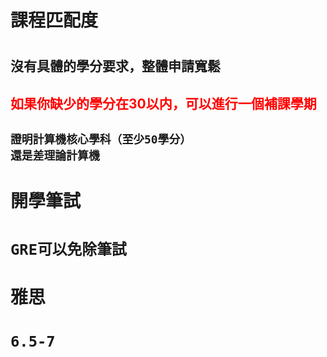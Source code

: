 <!--
 * @Author: eraDong qq1184434988@gmail.com
 * @Date: 2022-10-31 20:02:07
 * @LastEditors: eraDong qq1184434988@gmail.com
 * @LastEditTime: 2022-10-31 20:10:58
 * @FilePath: \RandomThings\Postgraduation\theChoicesOfSchool\Darmstadt-DSS.md
 * @Description: 这是默认设置,请设置`customMade`, 打开koroFileHeader查看配置 进行设置: https://github.com/OBKoro1/koro1FileHeader/wiki/%E9%85%8D%E7%BD%AE
-->
<h1>課程匹配度<h1>

<h2>沒有具體的學分要求，整體申請寬鬆<h2>

<h2><font color="red">如果你缺少的學分在30以内，可以進行一個補課學期</font><h2>

    證明計算機核心學科（至少50學分）
    還是差理論計算機


<h1>開學筆試<h1>

    GRE可以免除筆試

<h1>雅思<h1>

    6.5-7
